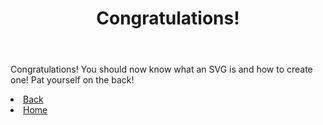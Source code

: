 <!DOCTYPE html>
<html>
    
<body>
    <header>
        <h1>Congratulations!</h1>
    </header>
    <main>
        <p>
            Congratulations! You should now know what an SVG is and how to create one! Pat yourself on the back!
        </p>
    </main>
    <section>
        <li>
            <a href="SVGCreation.md">Back</a>
        </li>
        <li>  
            <a href="README.md">Home</a>
        </li>
    </section>
</body>
</html>